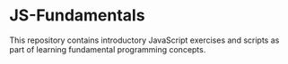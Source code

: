 # JS-Fundamentals

This repository contains introductory JavaScript exercises and scripts as part of learning fundamental programming concepts.
